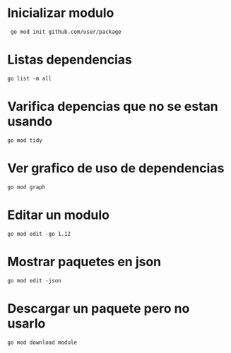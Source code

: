 # Inicializar modulo

```
 go mod init github.com/user/package
```

# Listas dependencias
```
go list -m all
```

# Varifica depencias que no se estan usando
```
go mod tidy 
```

# Ver grafico de uso de dependencias
```
go mod graph
```

# Editar un modulo
```
go mod edit -go 1.12
```

# Mostrar paquetes en json
```
go mod edit -json
```

# Descargar un paquete pero no usarlo
```
go mod download module
```